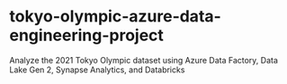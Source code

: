 # tokyo-olympic-azure-data-engineering-project
Analyze the 2021 Tokyo Olympic dataset using Azure Data Factory, Data Lake Gen 2, Synapse Analytics, and Databricks

